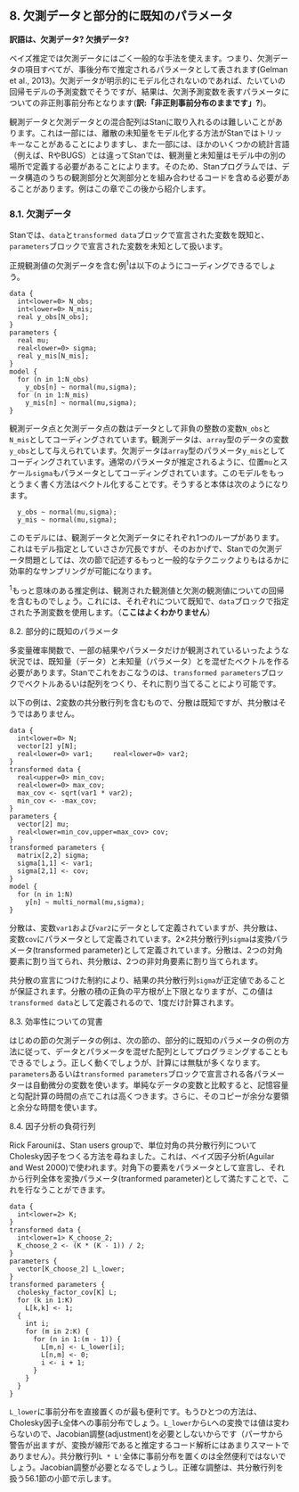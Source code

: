 ## 8. 欠測データと部分的に既知のパラメータ
**訳語は、欠測データ? 欠損データ?**

ベイズ推定では欠測データにはごく一般的な手法を使えます。つまり、欠測データの項目すべてが、事後分布で推定されるパラメータとして表されます(Gelman et al., 2013)。欠測データが明示的にモデル化されないのであれば、たいていの回帰モデルの予測変数でそうですが、結果は、欠測予測変数を表すパラメータについての非正則事前分布となります(**訳:「非正則事前分布のままです」?**)。

観測データと欠測データとの混合配列はStanに取り入れるのは難しいことがあります。これは一部には、離散の未知量をモデル化する方法がStanではトリッキーなことがあることによりますし、また一部には、ほかのいくつかの統計言語（例えば、RやBUGS）とは違ってStanでは、観測量と未知量はモデル中の別の場所で定義する必要があることによります。そのため、Stanプログラムでは、データ構造のうちの観測部分と欠測部分とを組み合わせるコードを含める必要があることがあります。例はこの章でこの後から紹介します。

### 8.1. 欠測データ

Stanでは、`data`と`transformed data`ブロックで宣言された変数を既知と、`parameters`ブロックで宣言された変数を未知として扱います。

正規観測値の欠測データを含む例<sup>1</sup>は以下のようにコーディングできるでしょう。

```
data {
  int<lower=0> N_obs;
  int<lower=0> N_mis;
  real y_obs[N_obs];
}
parameters {
  real mu;
  real<lower=0> sigma;
  real y_mis[N_mis];
}
model {
  for (n in 1:N_obs)
    y_obs[n] ~ normal(mu,sigma);
  for (n in 1:N_mis)
    y_mis[n] ~ normal(mu,sigma);
}
```

観測データ点と欠測データ点の数はデータとして非負の整数の変数`N_obs`と`N_mis`としてコーディングされています。観測データは、`array`型のデータの変数`y_obs`として与えられています。欠測データは`array`型のパラメータ`y_mis`としてコーディングされています。通常のパラメータが推定されるように、位置`mu`とスケール`sigma`もパラメータとしてコーディングされています。このモデルをもっとうまく書く方法はベクトル化することです。そうすると本体は次のようになります。

```
  y_obs ~ normal(mu,sigma);
  y_mis ~ normal(mu,sigma);
```

このモデルには、観測データと欠測データにそれぞれ1つのループがあります。これはモデル指定としていささか冗長ですが、そのおかげで、Stanでの欠測データ問題としては、次の節で記述するもっと一般的なテクニックよりもはるかに効率的なサンプリングが可能になります。

<sup>1</sup>もっと意味のある推定例は、観測された観測値と欠測の観測値についての回帰を含むものでしょう。これには、それぞれについて既知で、`data`ブロックで指定された予測変数を使用します。（**ここはよくわかりません**）

8.2. 部分的に既知のパラメータ

多変量確率関数で、一部の結果やパラメータだけが観測されているいったような状況では、既知量（データ）と未知量（パラメータ）とを混ぜたベクトルを作る必要があります。Stanでこれをおこなうのは、`transformed parameters`ブロックでベクトルあるいは配列をつくり、それに割り当てることにより可能です。

以下の例は、2変数の共分散行列を含むもので、分散は既知ですが、共分散はそうではありません。

```
data {
  int<lower=0> N;
  vector[2] y[N];
  real<lower=0> var1;     real<lower=0> var2;
}
transformed data {
  real<upper=0> min_cov;
  real<lower=0> max_cov;
  max_cov <- sqrt(var1 * var2);
  min_cov <- -max_cov;
}
parameters {
  vector[2] mu;
  real<lower=min_cov,upper=max_cov> cov;
}
transformed parameters {
  matrix[2,2] sigma;
  sigma[1,1] <- var1;
  sigma[2,1] <- cov;
}
model {
  for (n in 1:N)
    y[n] ~ multi_normal(mu,sigma);
}
```

分散は、変数`var1`および`var2`にデータとして定義されていますが、共分散は、変数`cov`にパラメータとして定義されています。2×2共分散行列`sigma`は変換パラメータ(transformed parameter)として定義されています。分散は、2つの対角要素に割り当てられ、共分散は、2つの非対角要素に割り当てられます。

共分散の宣言につけた制約により、結果の共分散行列`sigma`が正定値であることが保証されます。分散の積の正負の平方根が上下限となりますが、この値は`transformed data`として定義されるので、1度だけ計算されます。

8.3. 効率性についての覚書

はじめの節の欠測データの例は、次の節の、部分的に既知のパラメータの例の方法に従って、データとパラメータを混ぜた配列としてプログラミングすることもできるでしょう。正しく動くでしょうが、計算には無駄が多くなります。`parameters`あるいは`transformed parameters`ブロックで宣言される各パラメーターは自動微分の変数を使います。単純なデータの変数と比較すると、記憶容量と勾配計算の時間の点でこれは高くつきます。さらに、そのコピーが余分な要領と余分な時間を使います。

8.4. 因子分析の負荷行列

Rick Farouniは、Stan users groupで、単位対角の共分散行列についてCholesky因子をつくる方法を尋ねました。これは、ベイズ因子分析(Aguilar and West 2000)で使われます。対角下の要素をパラメータとして宣言し、それから行列全体を変換パラメータ(tranformed parameter)として満たすことで、これを行なうことができます。

```
data {
  int<lower=2> K;
}
transformed data {
  int<lower=1> K_choose_2;
  K_choose_2 <- (K * (K - 1)) / 2;
}
parameters {
  vector[K_choose_2] L_lower;
}
transformed parameters {
  cholesky_factor_cov[K] L;
  for (k in 1:K)
    L[k,k] <- 1;
  {
    int i;
    for (m in 2:K) {
      for (n in 1:(m - 1)) {
        L[m,n] <- L_lower[i];
        L[n,m] <- 0;
        i <- i + 1;
      }
    }
  }
}
```

`L_lower`に事前分布を直接置くのが最も便利です。もうひとつの方法は、Cholesky因子`L`全体への事前分布でしょう。`L_lower`から`L`への変換では値は変わらないので、Jacobian調整(adjustment)を必要としないからです（パーサから警告が出ますが、変換が線形であると推定するコード解析にはあまりスマートでありません）。共分散行列`L * L'`全体に事前分布を置くのは全然便利ではないでしょう。Jacobian調整が必要となるでしょうし。正確な調整は、共分散行列を扱う56.1節の小節で示します。
